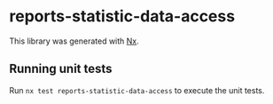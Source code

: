 # reports-statistic-data-access

This library was generated with [Nx](https://nx.dev).

## Running unit tests

Run `nx test reports-statistic-data-access` to execute the unit tests.

